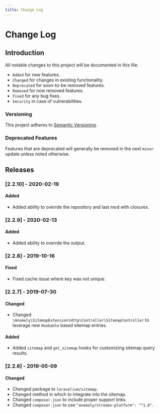 ```yaml
---
title: Change Log
---
```


# Change Log

<div class="documentation__toc"></div>

## Introduction

All notable changes to this project will be documented in this file.

- `Added` for new features.
- `Changed` for changes in existing functionality.
- `Deprecated` for soon-to-be removed features.
- `Removed` for now removed features.
- `Fixed` for any bug fixes.
- `Security` in case of vulnerabilities.

### Versioning

This project adheres to [Semantic Versioning](https://semver.org/spec/v2.0.0.html).

### Deprecated Features

Features that are deprecated will generally be removed in the next `minor` update unless noted otherwise.

## Releases

### [2.2.10] - 2020-02-19
#### Added
- Added ability to overrde the repository and last mod with closures.


### [2.2.9] - 2020-02-13
#### Added
- Added ability to overrde the output. 


### [2.2.8] - 2019-10-16
#### Fixed
- Fixed cache issue where key was not unique.


### [2.2.7] - 2019-07-30
#### Changed
- Changed `\Anomaly\SitemapExtension\Http\Controller\SitemapController` to leverage new `Hookable` based sitemap entries.

#### Added
- Added `sitemap` and `get_sitemap` hooks for customizing sitemap query results.


### [2.2.6] - 2019-05-09
#### Changed
- Changed package to `laravelium/sitemap`.
- Changed method in which to integrate into the sitemap.
- Changed `composer.json` to include proper support links.
- Changed `composer.json` to use `"anomaly/streams-platform": "^1.6"`.
